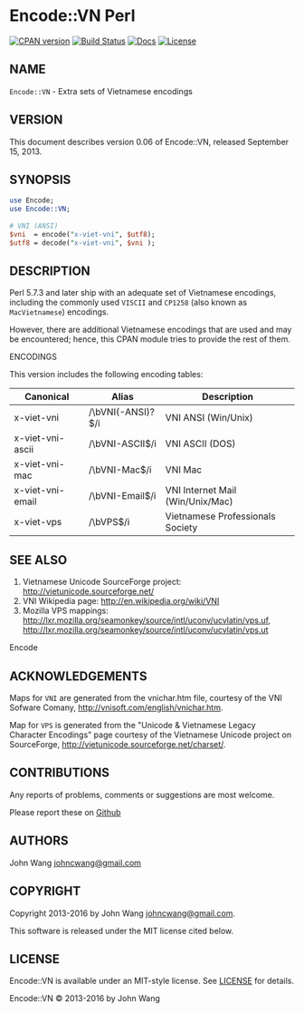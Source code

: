Encode::VN Perl
===============

[![CPAN version][version-svg]][version-link]
[![Build Status][build-status-svg]][build-status-link]
[![Docs][docs-metacpan-svg]][docs-metacpan-link]
[![License][license-svg]][license-link]

## NAME

`Encode::VN` - Extra sets of Vietnamese encodings

## VERSION

This document describes version 0.06 of Encode::VN, released September 15, 2013.

## SYNOPSIS

```perl
use Encode;
use Encode::VN;
 
# VNI (ANSI)
$vni  = encode("x-viet-vni", $utf8);
$utf8 = decode("x-viet-vni", $vni );
```

## DESCRIPTION

Perl 5.7.3 and later ship with an adequate set of Vietnamese encodings, including the commonly used `VISCII` and `CP1258` (also known as `MacVietnamese`) encodings.

However, there are additional Vietnamese encodings that are used and may be encountered; hence, this CPAN module tries to provide the rest of them.

ENCODINGS

This version includes the following encoding tables:

Canonical        | Alias             | Description
-----------------|-------------------|-----------------------------------------
x-viet-vni       | /\bVNI(-ANSI)?$/i | VNI ANSI (Win/Unix)
x-viet-vni-ascii | /\bVNI-ASCII$/i   | VNI ASCII (DOS)
x-viet-vni-mac   | /\bVNI-Mac$/i     | VNI Mac
x-viet-vni-email | /\bVNI-Email$/i   | VNI Internet Mail (Win/Unix/Mac)
x-viet-vps       | /\bVPS$/i         | Vietnamese Professionals Society

## SEE ALSO

1. Vietnamese Unicode SourceForge project: http://vietunicode.sourceforge.net/
1. VNI Wikipedia page: http://en.wikipedia.org/wiki/VNI
1. Mozilla VPS mappings: http://lxr.mozilla.org/seamonkey/source/intl/uconv/ucvlatin/vps.uf, http://lxr.mozilla.org/seamonkey/source/intl/uconv/ucvlatin/vps.ut

Encode

## ACKNOWLEDGEMENTS

Maps for `VNI` are generated from the vnichar.htm file, courtesy of the VNI Sofware Comany, http://vnisoft.com/english/vnichar.htm.

Map for `VPS` is generated from the "Unicode & Vietnamese Legacy Character Encodings" page courtesy of the Vietnamese Unicode project on SourceForge, http://vietunicode.sourceforge.net/charset/.

## CONTRIBUTIONS

Any reports of problems, comments or suggestions are most welcome.

Please report these on [Github](https://github.com/grokify/encode-vn-perl)

## AUTHORS

John Wang <johncwang@gmail.com>

## COPYRIGHT

Copyright 2013-2016 by John Wang <johncwang@gmail.com>.

This software is released under the MIT license cited below.

## LICENSE

Encode::VN is available under an MIT-style license. See [LICENSE](LICENSE) for details.

Encode::VN &copy; 2013-2016 by John Wang

 [version-svg]: https://badge.fury.io/pl/Encode-VN.svg
 [version-link]: https://badge.fury.io/pl/Encode-VN
 [build-status-svg]: https://travis-ci.org/grokify/encode-vn-perl.svg?branch=master
 [build-status-link]: https://travis-ci.org/grokify/encode-vn-perl
 [docs-metacpan-svg]: https://img.shields.io/badge/docs-metacpan-blue.svg
 [docs-metacpan-link]: https://metacpan.org/pod/Encode::VN
 [license-svg]: https://img.shields.io/badge/license-MIT-blue.svg
 [license-link]: https://raw.githubusercontent.com/grokify/encode-vn-perl/master/LICENSE